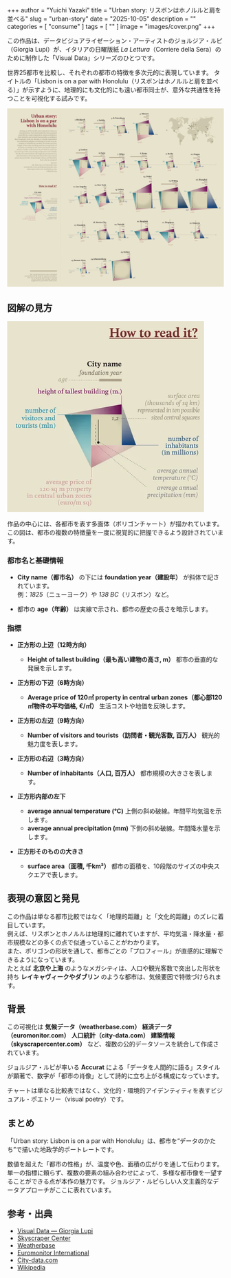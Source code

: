 +++
author = "Yuichi Yazaki"
title = "Urban story: リスボンはホノルルと肩を並べる"
slug = "urban-story"
date = "2025-10-05"
description = ""
categories = [
    "consume"
]
tags = [
    ""
]
image = "images/cover.png"
+++


この作品は、データビジュアライゼーション・アーティストのジョルジア・ルピ（Giorgia Lupi）が、イタリアの日曜版紙 *La Lettura*（Corriere della Sera）のために制作した「Visual Data」シリーズのひとつです。

世界25都市を比較し、それぞれの都市の特徴を多次元的に表現しています。
タイトルの「Lisbon is on a par with Honolulu（リスボンはホノルルと肩を並べる）」が示すように、地理的にも文化的にも遠い都市同士が、意外な共通性を持つことを可視化する試みです。

<!--more-->

![作品](images/mainvisual.png)


## 図解の見方

![凡例](images/legend.png)

作品の中心には、各都市を表す多面体（ポリゴンチャート）が描かれています。  
この図は、都市の複数の特徴量を一度に視覚的に把握できるよう設計されています。

### 都市名と基礎情報

- **City name（都市名）** の下には **foundation year（建設年）** が斜体で記されています。  
  例：*1825*（ニューヨーク）や *138 BC*（リスボン）など。

- 都市の **age（年齢）** は実線で示され、都市の歴史の長さを暗示します。

### 指標

- **正方形の上辺（12時方向）**
	- **Height of tallest building（最も高い建物の高さ, m）** 都市の垂直的な発展を示します。

- **正方形の下辺（6時方向）**
	- **Average price of 120㎡ property in central urban zones（都心部120㎡物件の平均価格, €/㎡）** 生活コストや地価を反映します。

- **正方形の左辺（9時方向）**
	- **Number of visitors and tourists（訪問者・観光客数, 百万人）** 観光的魅力度を表します。

- **正方形の右辺（3時方向）**
	- **Number of inhabitants（人口, 百万人）** 都市規模の大きさを表します。

- **正方形内部の左下**
	- **average annual temperature (°C)** 上側の斜め破線。年間平均気温を示します。
	- **average annual precipitation (mm)** 下側の斜め破線。年間降水量を示します。

- **正方形そのものの大きさ**
	- **surface area（面積, 千km²）** 都市の面積を、10段階のサイズの中央スクエアで表します。


## 表現の意図と発見

この作品は単なる都市比較ではなく「地理的距離」と「文化的距離」のズレに着目しています。  
例えば、リスボンとホノルルは地理的に離れていますが、平均気温・降水量・都市規模などの多くの点で似通っていることがわかります。  
また、ポリゴンの形状を通して、都市ごとの「プロフィール」が直感的に理解できるようになっています。  
たとえば **北京や上海** のようなメガシティは、人口や観光客数で突出した形状を持ち **レイキャヴィークやダブリン** のような都市は、気候要因で特徴づけられます。



## 背景

この可視化は **気候データ（weatherbase.com）** **経済データ（euromonitor.com）** **人口統計（city-data.com）** **建築情報（skyscrapercenter.com）** など、複数の公的データソースを統合して作成されています。

ジョルジア・ルピが率いる **Accurat** による「データを人間的に語る」スタイルが顕著で、数字が「都市の肖像」として詩的に立ち上がる構成になっています。

チャートは単なる比較表ではなく、文化的・環境的アイデンティティを表すビジュアル・ポエトリー（visual poetry）です。



## まとめ

「Urban story: Lisbon is on a par with Honolulu」は、都市を“データのかたち”で描いた地政学的ポートレートです。

数値を超えた「都市の性格」が、温度や色、面積の広がりを通して伝わります。  
単一の指標に頼らず、複数の要素の組み合わせによって、多様な都市像を一望することができる点が本作の魅力です。
ジョルジア・ルピらしい人文主義的なデータアプローチがここに表れています。



## 参考・出典

- [Visual Data — Giorgia Lupi](https://giorgialupi.com/lalettura)
- [Skyscraper Center](https://www.skyscrapercenter.com/)
- [Weatherbase](https://www.weatherbase.com/)
- [Euromonitor International](https://www.euromonitor.com/)
- [City-data.com](https://www.city-data.com/)
- [Wikipedia](https://www.wikipedia.org/)